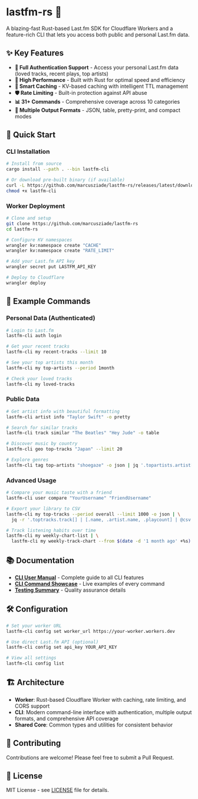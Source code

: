# lastfm-rs 🎵

A blazing-fast Rust-based Last.fm SDK for Cloudflare Workers and a feature-rich CLI that lets you access both public and personal Last.fm data.

## ✨ Key Features

- **🔐 Full Authentication Support** - Access your personal Last.fm data (loved tracks, recent plays, top artists)
- **🚀 High Performance** - Built with Rust for optimal speed and efficiency
- **💾 Smart Caching** - KV-based caching with intelligent TTL management
- **🛡️ Rate Limiting** - Built-in protection against API abuse
- **📊 31+ Commands** - Comprehensive coverage across 10 categories
- **🎨 Multiple Output Formats** - JSON, table, pretty-print, and compact modes

## 🚀 Quick Start

### CLI Installation

```bash
# Install from source
cargo install --path . --bin lastfm-cli

# Or download pre-built binary (if available)
curl -L https://github.com/marcusziade/lastfm-rs/releases/latest/download/lastfm-cli-linux-x64 -o lastfm-cli
chmod +x lastfm-cli
```

### Worker Deployment

```bash
# Clone and setup
git clone https://github.com/marcusziade/lastfm-rs
cd lastfm-rs

# Configure KV namespaces
wrangler kv:namespace create "CACHE"
wrangler kv:namespace create "RATE_LIMIT"

# Add your Last.fm API key
wrangler secret put LASTFM_API_KEY

# Deploy to Cloudflare
wrangler deploy
```

## 🎯 Example Commands

### Personal Data (Authenticated)

```bash
# Login to Last.fm
lastfm-cli auth login

# Get your recent tracks
lastfm-cli my recent-tracks --limit 10

# See your top artists this month
lastfm-cli my top-artists --period 1month

# Check your loved tracks
lastfm-cli my loved-tracks
```

### Public Data

```bash
# Get artist info with beautiful formatting
lastfm-cli artist info "Taylor Swift" -o pretty

# Search for similar tracks
lastfm-cli track similar "The Beatles" "Hey Jude" -o table

# Discover music by country
lastfm-cli geo top-tracks "Japan" --limit 20

# Explore genres
lastfm-cli tag top-artists "shoegaze" -o json | jq '.topartists.artist[0:5]'
```

### Advanced Usage

```bash
# Compare your music taste with a friend
lastfm-cli user compare "YourUsername" "FriendUsername"

# Export your library to CSV
lastfm-cli my top-tracks --period overall --limit 1000 -o json | \
  jq -r '.toptracks.track[] | [.name, .artist.name, .playcount] | @csv' > my_music.csv

# Track listening habits over time
lastfm-cli my weekly-chart-list | \
  lastfm-cli my weekly-track-chart --from $(date -d '1 month ago' +%s)
```

## 📚 Documentation

- **[CLI User Manual](docs/CLI_USER_MANUAL.md)** - Complete guide to all CLI features
- **[CLI Command Showcase](docs/CLI_SHOWCASE.md)** - Live examples of every command
- **[Testing Summary](docs/TESTING_SUMMARY.md)** - Quality assurance details

## 🛠️ Configuration

```bash
# Set your worker URL
lastfm-cli config set worker_url https://your-worker.workers.dev

# Use direct Last.fm API (optional)
lastfm-cli config set api_key YOUR_API_KEY

# View all settings
lastfm-cli config list
```

## 🏗️ Architecture

- **Worker**: Rust-based Cloudflare Worker with caching, rate limiting, and CORS support
- **CLI**: Modern command-line interface with authentication, multiple output formats, and comprehensive API coverage
- **Shared Core**: Common types and utilities for consistent behavior

## 🤝 Contributing

Contributions are welcome! Please feel free to submit a Pull Request.

## 📄 License

MIT License - see [LICENSE](LICENSE) file for details.
